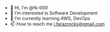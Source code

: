 - 👋 Hi, I’m @fk-000
- 👀 I’m interested in Software Development 
- 🌱 I’m currently learning AWS, DevOps
- 📫 How to reach me i.farazrocks@gmail.com 


<!---
fk-000/fk-000 is a ✨ special ✨ repository because its `README.md` (this file) appears on your GitHub profile.
You can click the Preview link to take a look at your changes.
--->
